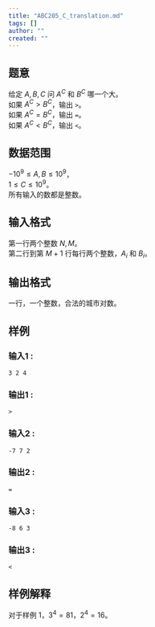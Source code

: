 ```yaml
---
title: "ABC205_C_translation.md"
tags: []
author: ""
created: ""
---
```


## 题意  

给定 $A,B,C$ 问 $A^C$ 和 $B^C$ 哪一个大。      
如果 $A^C > B^C$，输出 `>`。      
如果 $A^C = B^C$，输出 `=`。   
如果 $A^C < B^C$，输出 `<`。   

## 数据范围

$-10^9\le A,B \le 10^9$，     
$1\le C\le 10^9$。       
所有输入的数都是整数。  

## 输入格式

第一行两个整数 $N,M$。        
第二行到第 $M+1$ 行每行两个整数，$A_i$ 和 $B_i$。
          
## 输出格式

一行，一个整数，合法的城市对数。

## 样例

### 输入1 :
```
3 2 4
```

### 输出1 :
```
>
```

### 输入2 :
```
-7 7 2
```

### 输出2 :
```
=
```

### 输入3 :
```
-8 6 3
```

### 输出3 :
```
<
```

## 样例解释

对于样例 1，$3^4=81$，$2^4=16$。

